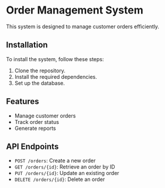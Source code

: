# Order Management System
This system is designed to manage customer orders efficiently.

## Installation
To install the system, follow these steps:
1. Clone the repository.
2. Install the required dependencies.
3. Set up the database.

## Features
- Manage customer orders
- Track order status
- Generate reports

## API Endpoints
- `POST /orders`: Create a new order
- `GET /orders/{id}`: Retrieve an order by ID
- `PUT /orders/{id}`: Update an existing order
- `DELETE /orders/{id}`: Delete an order
